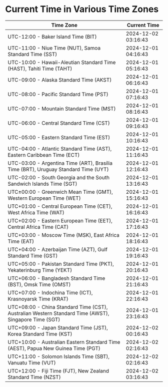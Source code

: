 # Current Time in Various Time Zones

| Time Zone | Current Time |
|-----------|--------------|
| UTC-12:00 - Baker Island Time (BIT) | 2024-12-02 03:16:43 |
| UTC-11:00 - Niue Time (NUT), Samoa Standard Time (SST) | 2024-12-01 04:16:43 |
| UTC-10:00 - Hawaii-Aleutian Standard Time (HAST), Tahiti Time (TAHT) | 2024-12-01 05:16:43 |
| UTC-09:00 - Alaska Standard Time (AKST) | 2024-12-01 06:16:43 |
| UTC-08:00 - Pacific Standard Time (PST) | 2024-12-01 07:16:43 |
| UTC-07:00 - Mountain Standard Time (MST) | 2024-12-01 08:16:43 |
| UTC-06:00 - Central Standard Time (CST) | 2024-12-01 09:16:43 |
| UTC-05:00 - Eastern Standard Time (EST) | 2024-12-01 10:16:43 |
| UTC-04:00 - Atlantic Standard Time (AST), Eastern Caribbean Time (ECT) | 2024-12-01 11:16:43 |
| UTC-03:00 - Argentina Time (ART), Brasília Time (BRT), Uruguay Standard Time (UYT) | 2024-12-01 12:16:43 |
| UTC-02:00 - South Georgia and the South Sandwich Islands Time (SGT) | 2024-12-01 13:16:43 |
| UTC±00:00 - Greenwich Mean Time (GMT), Western European Time (WET) | 2024-12-01 15:16:43 |
| UTC+01:00 - Central European Time (CET), West Africa Time (WAT) | 2024-12-01 16:16:43 |
| UTC+02:00 - Eastern European Time (EET), Central Africa Time (CAT) | 2024-12-01 17:16:43 |
| UTC+03:00 - Moscow Time (MSK), East Africa Time (EAT) | 2024-12-01 18:16:43 |
| UTC+04:00 - Azerbaijan Time (AZT), Gulf Standard Time (GST) | 2024-12-01 19:16:43 |
| UTC+05:00 - Pakistan Standard Time (PKT), Yekaterinburg Time (YEKT) | 2024-12-01 20:16:43 |
| UTC+06:00 - Bangladesh Standard Time (BST), Omsk Time (OMST) | 2024-12-01 21:16:43 |
| UTC+07:00 - Indochina Time (ICT), Krasnoyarsk Time (KRAT) | 2024-12-01 22:16:43 |
| UTC+08:00 - China Standard Time (CST), Australian Western Standard Time (AWST), Singapore Time (SGT) | 2024-12-01 23:16:43 |
| UTC+09:00 - Japan Standard Time (JST), Korea Standard Time (KST) | 2024-12-02 00:16:43 |
| UTC+10:00 - Australian Eastern Standard Time (AEST), Papua New Guinea Time (PGT) | 2024-12-02 02:16:43 |
| UTC+11:00 - Solomon Islands Time (SBT), Vanuatu Time (VUT) | 2024-12-02 02:16:43 |
| UTC+12:00 - Fiji Time (FJT), New Zealand Standard Time (NZST) | 2024-12-02 03:16:43 |
